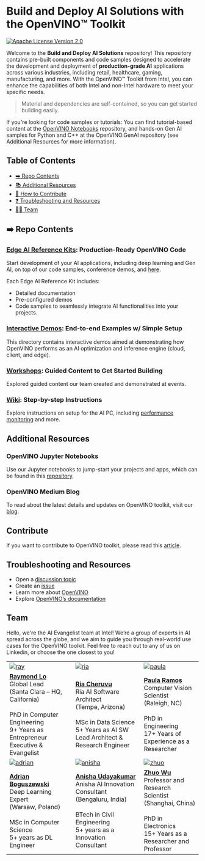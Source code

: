 # Build and Deploy AI Solutions with the OpenVINO™ Toolkit

[![Apache License Version 2.0](https://img.shields.io/badge/license-Apache_2.0-green.svg)](https://github.com/openvinotoolkit/openvino_build_deploy/blob/master/LICENSE.txt)

Welcome to the **Build and Deploy AI Solutions** repository! This repository contains pre-built components and code samples designed to accelerate the development and deployment of **production-grade AI** applications across various industries, including retail, healthcare, gaming, manufacturing, and more. With the OpenVINO™ Toolkit from Intel, you can enhance the capabilities of both Intel and non-Intel hardware to meet your specific needs.

> Material and dependencies are self-contained, so you can get started building easily.

If you're looking for code samples or tutorials: You can find tutorial-based content at the [OpenVINO Notebooks]() repository, and hands-on Gen AI samples for Python and C++ at the OpenVINO.GenAI repository (see Additional Resources for more information).

## Table of Contents

- [➡️ Repo Contents](#repo-contents)
- [📚 Additional Resources](#additional-resources)
- [🌳 How to Contribute](#contribute)
- [❓ Troubleshooting and Resources](#troubleshooting-and-resources)
- [🧑‍💻 Team](#team)
  
## ➡️ Repo Contents

### [Edge AI Reference Kits](https://github.com/openvinotoolkit/openvino_build_deploy/tree/master/ai_ref_kits): Production-Ready OpenVINO Code

Start development of your AI applications, including deep learning and Gen AI, on top of our code samples, conference demos, and [here](https://www.intel.com/content/www/us/en/developer/topic-technology/edge-5g/open-potential.html).

Each Edge AI Reference Kit includes:
- Detailed documentation
- Pre-configured demos
- Code samples to seamlessly integrate AI functionalities into your projects.

### [Interactive Demos](https://github.com/openvinotoolkit/openvino_build_deploy/tree/master/demos): End-to-end Examples w/ Simple Setup
This directory contains interactive demos aimed at demonstrating how OpenVINO performs as an AI optimization and inference engine (cloud, client, and edge).

### [Workshops](https://github.com/openvinotoolkit/openvino_build_deploy/tree/master/workshops): Guided Content to Get Started Building
Explored guided content our team created and demonstrated at events.

### [Wiki](https://github.com/openvinotoolkit/openvino_build_deploy/wiki): Step-by-step Instructions
Explore instructions on setup for the AI PC, including [performance monitoring](https://github.com/openvinotoolkit/openvino_build_deploy/wiki/Steps-to-Setup-Performance-Monitor-for-AI-PC-(Windows)) and more.

## Additional Resources

### OpenVINO Jupyter Notebooks
Use our Jupyter notebooks to jump-start your projects and apps, which can be found in this [repository](https://github.com/openvinotoolkit/openvino_notebooks).

### OpenVINO Medium Blog
To read about the latest details and updates on OpenVINO toolkit, visit our [blog](https://medium.com/openvino-toolkit).

## Contribute
If you want to contribute to OpenVINO toolkit, please read this [article](https://medium.com/openvino-toolkit/how-to-contribute-to-an-ai-open-source-project-c741f48e009e).

## Troubleshooting and Resources
- Open a [discussion topic](https://github.com/openvinotoolkit/openvino_build_deploy/discussions)
- Create an [issue](https://github.com/openvinotoolkit/openvino_build_deploy/issues)
- Learn more about [OpenVINO](https://www.intel.com/content/www/us/en/developer/tools/openvino-toolkit/overview.html)
- Explore [OpenVINO’s documentation](https://docs.openvino.ai/home.html)

## Team

Hello, we're the AI Evangelist team at Intel! We’re a group of experts in AI spread across the globe, and we aim to guide you through real-world use cases for the OpenVINO toolkit. Feel free to reach out to any of us on Linkedin, or choose the one closest to you!

| | | |
|---|---|---|
|[![ray](https://github.com/openvinotoolkit/openvino_notebooks/assets/138901786/747ab608-235a-4db9-b959-c9e158b40b12)](https://www.linkedin.com/in/raymondlo84/)|[![ria](https://github.com/openvinotoolkit/openvino_notebooks/assets/138901786/05b43e99-5204-4986-b06f-99db1ca1449d)](https://www.linkedin.com/in/ria-cheruvu-54348a173/)|[![paula](https://github.com/openvinotoolkit/openvino_notebooks/assets/138901786/7b884f49-7221-45e9-ad96-08b341022279)](https://www.linkedin.com/in/paula-ramos-41097319/)|
|**[Raymond Lo](https://www.linkedin.com/in/raymondlo84/)** <br> Global Lead <br> (Santa Clara – HQ, California) <br><br> PhD in Computer Engineering <br> 9+ Years as Entrepreneur Executive & Evangelist|**[Ria Cheruvu](https://www.linkedin.com/in/ria-cheruvu-54348a173/)** <br> Ria AI Software Architect <br> (Tempe, Arizona) <br><br> MSc in Data Science <br> 5+ Years as AI SW Lead Architect & Research Engineer|**[Paula Ramos](https://www.linkedin.com/in/paula-ramos-41097319/)** <br> Computer Vision Scientist <br> (Raleigh, NC) <br><br> PhD in Engineering <br> 17+ Years of Experience as a Researcher|
|[![adrian](https://github.com/openvinotoolkit/openvino_notebooks/assets/138901786/10d11bf5-63f0-485b-93cb-581354203723)](https://www.linkedin.com/in/adrianboguszewski/)|[![anisha](https://github.com/openvinotoolkit/openvino_notebooks/assets/138901786/d3641d44-f6b4-410d-96ce-4c401e99b35c)](https://www.linkedin.com/in/anisha-uday/)|[![zhuo](https://github.com/openvinotoolkit/openvino_notebooks/assets/138901786/be02c0af-182a-4504-bac5-4780849f9e47)](https://www.linkedin.com/in/wuzhuo/)|
|**[Adrian Boguszewski](https://www.linkedin.com/in/adrianboguszewski/)** <br> Deep Learning Expert <br> (Warsaw, Poland) <br><br> MSc in Computer Science <br> 5+ years as DL Engineer|**[Anisha Udayakumar](https://www.linkedin.com/in/anisha-uday/)** <br> Anisha AI Innovation Consultant <br> (Bengaluru, India) <br><br> BTech in Civil Engineering <br> 5+ years as a Innovation Consultant|**[Zhuo Wu](https://www.linkedin.com/in/wuzhuo/)** <br> Professor and Research Scientist <br> (Shanghai, China) <br><br> PhD in Electronics <br> 15+ Years as a Researcher and Professor|

